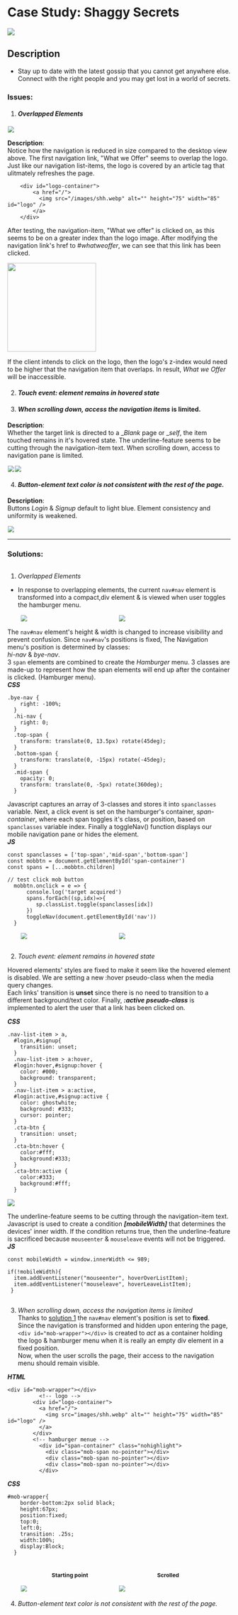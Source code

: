 # Case Study: Shaggy Secrets
<img src="./images/desktop.png"/>

## Description

- Stay up to date with the latest gossip that you cannot get anywhere else.
Connect with the right people and you may get lost in a world of secrets.

### Issues:

1. #### _Overlapped Elements_ <br>

<img src="./images/problemissue.jpg" style="transform:scale(.88);"/>

**Description**: <br> Notice how the navigation is reduced in size compared to the desktop view above. The first navigation link, "What we Offer" seems to overlap the logo. Just like our navigation list-items, the logo is covered by an article tag that ulitmately refreshes the page.

```
    <div id="logo-container">
        <a href="/">
          <img src="/images/shh.webp" alt="" height="75" width="85" id="logo" />
        </a>
    </div>
```

After testing, the navigation-item, "What we offer" is clicked on, as this seems to be on a greater index than the logo image.
After modifying the navigation link's href to _#whatweoffer_, we can see that this link has been clicked.

<img src="./images/overlapresult.jpg" style="width:200px;height:200px"/>

If the client intends to click on the logo, then the logo's z-index would need to be higher that the navigation item that overlaps. In result, _What we Offer_ will be inaccessible. 




2. #### _Touch event: element remains in hovered state_ <br>
3. #### _When scrolling down, access the navigation items_ is limited. <br>

**Description**: <br>Whether the target link is directed to a __Blank_ page or __self_, the item touched remains in it's hovered state. The underline-feature seems to be cutting through the navigation-item text.
When scrolling down, access to navigation pane is limited.

<img src="./images/problemissue3.jpg" style="transform:scale(.88);"/><img src="./images/problemissue2.jpg" style="transform:scale(.88);"/>


4. #### _Button-element text color is not consistent with the rest of the page._ <br>

**Description**: <br> Buttons _Login_ & _Signup_ default to light blue. Element consistency and uniformity is weakened. 

<img src="./images/problemissue2.jpg" style="transform:scale(.88);"/>

_____

### Solutions:

<hr id="solution1" style="opacity:0;">

1. _Overlapped Elements_

- In response to overlapping elements, the current ```nav#nav``` element is transformed into a compact,div element & is viewed when user toggles the hamburger menu.

<div style="display:grid;grid-template-columns:1fr 1fr;width:100%;transform:scale(.88);">
<img src="./images/solution_starting_point.jpg"/>
<img src="./images/solution_starting_point_nav.jpg"/>
</div>

The ```nav#nav``` element's height & width is changed to increase visibility and prevent confusion. Since ```nav#nav```'s positions is fixed, The Navigation menu's position is determined by classes:<br> _hi-nav_ & _bye-nav_.<br>
3 ```span``` elements are combined to create the _Hamburger_ menu.
3 classes are made-up to represent how the span elements will end up after the container is clicked. (Hamburger menu).<br>
**_CSS_**
```
.bye-nav {
    right: -100%;
  }
  .hi-nav {
    right: 0;
  }
  .top-span {
    transform: translate(0, 13.5px) rotate(45deg);
  }
  .bottom-span {
    transform: translate(0, -15px) rotate(-45deg);
  }
  .mid-span {
    opacity: 0;
    transform: translate(0, -5px) rotate(360deg);
  }
```
Javascript captures an array of 3-classes and stores it into ```spanclasses``` variable. Next, a click event is set on the hamburger's container, _span-container_, where each span toggles it's class, or position, based on ```spanclasses``` variable index. Finally a toggleNav() function displays our mobile navigation pane or hides the element.<br>
**_JS_**
```
const spanclasses = ['top-span','mid-span','bottom-span']
const mobbtn = document.getElementById('span-container')
const spans = [...mobbtn.children]

// test click mob button
  mobbtn.onclick = e => {
      console.log('target acquired')
      spans.forEach((sp,idx)=>{
         sp.classList.toggle(spanclasses[idx])
      })
      toggleNav(document.getElementById('nav'))
  }
```
<div style="display:grid;grid-template-columns:1fr 1fr;width:100%;transform:scale(.88);">
<img src="./images/solution_scroll_down.jpg"/>
<img src="./images/solution_scroll_down_nav.jpg"/>
</div>

<hr id="solution2" style="opacity:0;">

2. _Touch event: element remains in hovered state_

Hovered elements' styles are fixed to make it seem like the hovered element is disabled. We are setting a new :hover pseudo-class when the media query changes.<br>
Each links' transition is **unset** since there is no need to transition to a different background/text color.
Finally, **_:active pseudo-class_** is implemented to alert the user that a link has been clicked on.

**_CSS_**
```
.nav-list-item > a,
  #login,#signup{
    transition: unset;
  }
  .nav-list-item > a:hover,
  #login:hover,#signup:hover {
    color: #000;
    background: transparent;
  }
  .nav-list-item > a:active,
  #login:active,#signup:active {
    color: ghostwhite;
    background: #333;
    cursor: pointer;
  }
  .cta-btn {
    transition: unset;
  }
  .cta-btn:hover {
    color:#fff;
    background:#333;
  }
  .cta-btn:active {
    color:#333;
    background:#fff;
  }
```

 <img src="./images/underlinefeat.jpg">

 The underline-feature seems to be cutting through the navigation-item text.<br>
 Javascript is used to create a condition **_[mobileWidth]_** that determines the devices' inner width. If the condition returns true, then the underline-feature is sacrificed because ```mouseenter``` & ```mouseleave``` events will not be triggered.<br>
**_JS_**
```
const mobileWidth = window.innerWidth <= 989;

if(!mobileWidth){
  item.addEventListener("mouseenter", hoverOverListItem);
  item.addEventListener("mouseleave", hoverLeaveListItem);
 }
```
<hr id="solution3" style="opacity:0;">

3. _When scrolling down, access the navigation items is limited_ <br>
Thanks to <a href="#solution1">solution 1</a> the ```nav#nav``` element's position is set to **fixed**.<br>
Since the navigation is transformed and hidden upon entering the page, ```<div id="mob-wrapper"></div>``` is created to _act_ as a container holding the logo & hamburger menu when it is really an empty div element in a fixed position. <br>
Now, when the user scrolls the page, their access to the navigation menu should remain visible.


**_HTML_**
```
<div id="mob-wrapper"></div>
          <!-- logo -->
        <div id="logo-container">
          <a href="/">
            <img src="images/shh.webp" alt="" height="75" width="85" id="logo" />
          </a>
        </div>
        <!-- hamburger menue -->
          <div id="span-container" class="nohighlight">
            <div class="mob-span no-pointer"></div>
            <div class="mob-span no-pointer"></div>
            <div class="mob-span no-pointer"></div>
          </div>
```
**_CSS_**
```
#mob-wrapper{
    border-bottom:2px solid black;
    height:67px;
    position:fixed;
    top:0;
    left:0;
    transition: .25s;
    width:100%;
    display:Block;
  }
  ```
  <div style="display:grid;grid-template-columns:1fr 1fr;width:100%;transform:scale(.88);">
  <div>
  <h4 style="text-align:center">Starting point</h4>
  <img src="./images/solution_starting_point.jpg"/>
  </div>
  <div>
  <h4 style="text-align:center">Scrolled</h4>
  <img src="./images/solution_scroll_down.jpg"/>
  </div>
</div>

4. _Button-element text color is not consistent with the rest of the page._ <br>
